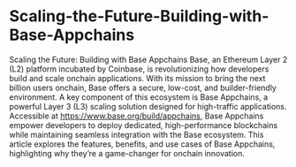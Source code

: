 # Scaling-the-Future-Building-with-Base-Appchains
Scaling the Future: Building with Base Appchains
Base, an Ethereum Layer 2 (L2) platform incubated by Coinbase, is revolutionizing how developers build and scale onchain applications. With its mission to bring the next billion users onchain, Base offers a secure, low-cost, and builder-friendly environment. A key component of this ecosystem is Base Appchains, a powerful Layer 3 (L3) scaling solution designed for high-traffic applications. Accessible at https://www.base.org/build/appchains, Base Appchains empower developers to deploy dedicated, high-performance blockchains while maintaining seamless integration with the Base ecosystem. This article explores the features, benefits, and use cases of Base Appchains, highlighting why they’re a game-changer for onchain innovation.

